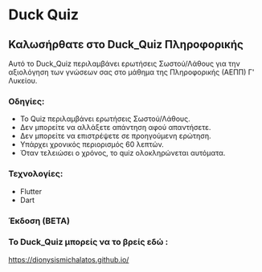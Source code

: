 # Duck Quiz

## Καλωσήρθατε στο Duck_Quiz Πληροφορικής

Αυτό το Duck_Quiz περιλαμβάνει ερωτήσεις Σωστού/Λάθους για την αξιολόγηση των γνώσεων σας στο μάθημα της Πληροφορικής (ΑΕΠΠ) Γ' Λυκείου.

### Οδηγίες:
- Το Quiz περιλαμβάνει ερωτήσεις Σωστού/Λάθους.
- Δεν μπορείτε να αλλάξετε απάντηση αφού απαντήσετε.
- Δεν μπορείτε να επιστρέψετε σε προηγούμενη ερώτηση.
- Υπάρχει χρονικός περιορισμός 60 λεπτών.
- Όταν τελειώσει ο χρόνος, το quiz ολοκληρώνεται αυτόματα.

### Τεχνολογίες:
- Flutter
- Dart

### Έκδοση (BETA)

### Το Duck_Quiz μπορείς να το βρείς εδώ :

https://dionysismichalatos.github.io/
